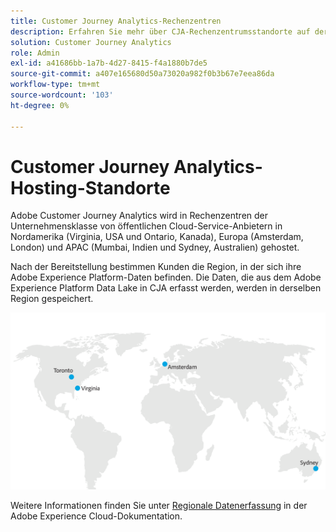 ```yaml
---
title: Customer Journey Analytics-Rechenzentren
description: Erfahren Sie mehr über CJA-Rechenzentrumsstandorte auf der ganzen Welt.
solution: Customer Journey Analytics
role: Admin
exl-id: a41686bb-1a7b-4d27-8415-f4a1880b7de5
source-git-commit: a407e165680d50a73020a982f0b3b67e7eea86da
workflow-type: tm+mt
source-wordcount: '103'
ht-degree: 0%

---
```


# Customer Journey Analytics-Hosting-Standorte

Adobe Customer Journey Analytics wird in Rechenzentren der Unternehmensklasse von öffentlichen Cloud-Service-Anbietern in Nordamerika (Virginia, USA und Ontario, Kanada), Europa (Amsterdam, London) und APAC (Mumbai, Indien und Sydney, Australien) gehostet.

Nach der Bereitstellung bestimmen Kunden die Region, in der sich ihre Adobe Experience Platform-Daten befinden. Die Daten, die aus dem Adobe Experience Platform Data Lake in CJA erfasst werden, werden in derselben Region gespeichert.

![CJA-Rechenzentren](assets/data-centers.png)

Weitere Informationen finden Sie unter [Regionale Datenerfassung](https://experienceleague.adobe.com/en/docs/core-services/interface/data-collection/rdc) in der Adobe Experience Cloud-Dokumentation.
